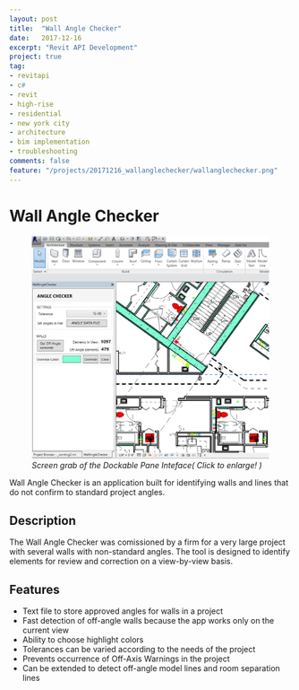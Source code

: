```yaml
---
layout: post
title:  "Wall Angle Checker"
date:   2017-12-16
excerpt: "Revit API Development"
project: true
tag:
- revitapi
- c#
- revit
- high-rise
- residential
- new york city
- architecture
- bim implementation
- troubleshooting
comments: false
feature: "/projects/20171216_wallanglechecker/wallanglechecker.png"
---
```


# Wall Angle Checker
<figure>
<a href="/projects/20171216_wallanglechecker/wallanglechecker.png"><img src="/projects/20171216_wallanglechecker/wallanglechecker.png"></a>
<figurecaption><i>Screen grab of the Dockable Pane Inteface( Click to enlarge! )</i></figurecaption>
</figure>
Wall Angle Checker is an application built for identifying walls and lines that do not confirm to standard project angles.

## Description
The Wall Angle Checker was comissioned by a firm for a very large project with several walls with non-standard angles.
The tool is designed to identify elements for review and correction on a view-by-view basis.

## Features
* Text file to store approved angles for walls in a project
* Fast detection of off-angle walls because the app works only on the current view
* Ability to choose highlight colors
* Tolerances can be varied according to the needs of the project
* Prevents occurrence of Off-Axis Warnings in the project
* Can be extended to detect off-angle model lines and room separation lines
